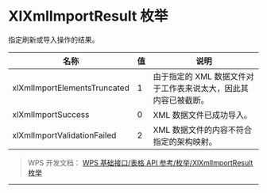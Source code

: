 # XlXmlImportResult 枚举

指定刷新或导入操作的结果。

| 名称                         | 值  | 说明                                                            |
|------------------------------|-----|-----------------------------------------------------------------|
| xlXmlImportElementsTruncated | 1   | 由于指定的 XML 数据文件对于工作表来说太大，因此其内容已被截断。 |
| xlXmlImportSuccess           | 0   | XML 数据文件已成功导入。                                        |
| xlXmlImportValidationFailed  | 2   | XML 数据文件的内容不符合指定的架构映射。                        |

> WPS 开发文档： [WPS 基础接口/表格 API 参考/枚举/XlXmlImportResult 枚举](https://qn.cache.wpscdn.cn/encs/doc/office_v19/topics/WPS%20%E5%9F%BA%E7%A1%80%E6%8E%A5%E5%8F%A3/%E8%A1%A8%E6%A0%BC%20API%20%E5%8F%82%E8%80%83/%E6%9E%9A%E4%B8%BE/XlXmlImportResult%20%E6%9E%9A%E4%B8%BE.html)

------------------------------------------------------------------------
